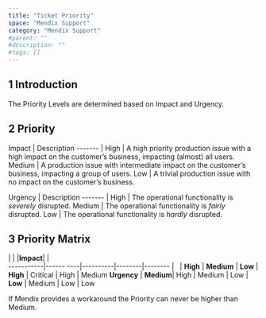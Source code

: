 ```yaml
---
title: "Ticket Priority"
space: "Mendix Support"
category: "Mendix Support"
#parent: ""
#description: ""
#tags: []
---
```

## 1 Introduction
The Priority Levels are determined based on Impact and Urgency.

## 2 Priority

Impact  | Description
------- |
High    | A high priority production issue with a high impact on the customer’s business, impacting (almost) all users.
Medium  | A production issue with intermediate impact on the customer’s business, impacting a group of users.
Low     | A trivial production issue with no impact on the customer’s business.

Urgency | Description
------- |
High    | The operational functionality is *severely* disrupted.
Medium  | The operational functionality is *fairly* disrupted.
Low     | The operational functionality is *hardly* disrupted.


## 3 Priority Matrix

|           |           |**Impact**|        |        
 -----------|------ ----|----------|--------|--------
            |           | **High** | **Medium** | **Low**
            | **High**  | Critical | High | Medium
**Urgency** | **Medium**| High     | Medium | Low
            | **Low**   | Medium   | Low | Low

If Mendix provides a workaround the Priority can never be higher than Medium.
